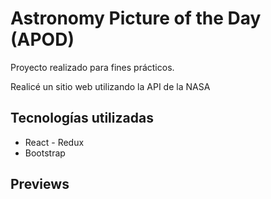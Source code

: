 # Astronomy Picture of the Day (APOD)

Proyecto realizado para fines prácticos.

Realicé un sitio web utilizando la API de la NASA 

## Tecnologías utilizadas 

<ul>
    <li>React - Redux</li>
    <li>Bootstrap</li>
</ul>

## Previews


